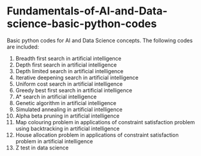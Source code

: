 # Fundamentals-of-AI-and-Data-science-basic-python-codes
Basic python codes for AI and Data Science concepts.
The following codes are included:
1. Breadth first search in artificial intelligence
2. Depth first search in artificial intelligence
3. Depth limited search in artificial intelligence
4. Iterative deepening search in artificial intelligence
5. Uniform cost search in artificial intelligence
6. Greedy best first search in artificial intelligence
7. A* search in artificial intelligence
8. Genetic algorithm in artificial intelligence
9. Simulated annealing in artificial intelligence
10. Alpha beta pruning in artificial intelligence
11. Map colouring problem in applications of constraint satisfaction problem using backtracking in artificial intelligence
12. House allocation problem in applications of constraint satisfaction problem in artificial intelligence
13. Z test in data science
